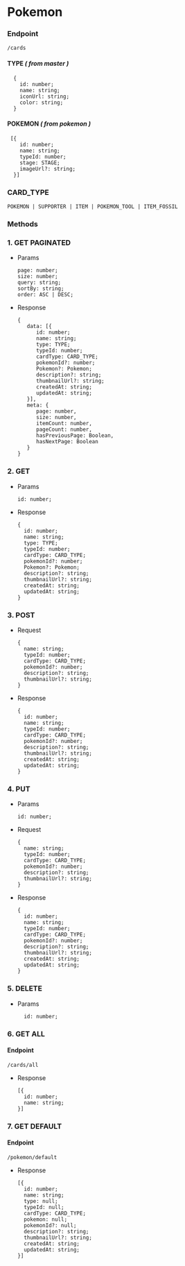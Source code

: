 # **Pokemon**

### Endpoint

```
/cards
```

#### TYPE _( from master )_

```
  {
    id: number;
    name: string;
    iconUrl: string;
    color: string;
  }
```

#### POKEMON _( from pokemon )_

```
 [{
    id: number;
    name: string;
    typeId: number;
    stage: STAGE;
    imageUrl?: string;
  }]
```

### CARD_TYPE

```
POKEMON | SUPPORTER | ITEM | POKEMON_TOOL | ITEM_FOSSIL
```

### Methods

### 1. GET PAGINATED

- Params

  ```
  page: number;
  size: number;
  query: string;
  sortBy: string;
  order: ASC | DESC;
  ```

- Response

  ```
  {
     data: [{
        id: number;
        name: string;
        type: TYPE;
        typeId: number;
        cardType: CARD_TYPE;
        pokemonId?: number;
        Pokemon?: Pokemon;
        description?: string;
        thumbnailUrl?: string;
        createdAt: string;
        updatedAt: string;
     }],
     meta: {
        page: number,
        size: number,
        itemCount: number,
        pageCount: number,
        hasPreviousPage: Boolean,
        hasNextPage: Boolean
     }
  }
  ```

### 2. GET

- Params

  ```
  id: number;
  ```

- Response

  ```
  {
    id: number;
    name: string;
    type: TYPE;
    typeId: number;
    cardType: CARD_TYPE;
    pokemonId?: number;
    Pokemon?: Pokemon;
    description?: string;
    thumbnailUrl?: string;
    createdAt: string;
    updatedAt: string;
  }
  ```

### 3. POST

- Request

  ```
  {
    name: string;
    typeId: number;
    cardType: CARD_TYPE;
    pokemonId?: number;
    description?: string;
    thumbnailUrl?: string;
  }
  ```

- Response

  ```
  {
    id: number;
    name: string;
    typeId: number;
    cardType: CARD_TYPE;
    pokemonId?: number;
    description?: string;
    thumbnailUrl?: string;
    createdAt: string;
    updatedAt: string;
  }
  ```

### 4. PUT

- Params

  ```
  id: number;
  ```

- Request

  ```
  {
    name: string;
    typeId: number;
    cardType: CARD_TYPE;
    pokemonId?: number;
    description?: string;
    thumbnailUrl?: string;
  }
  ```

- Response

  ```
  {
    id: number;
    name: string;
    typeId: number;
    cardType: CARD_TYPE;
    pokemonId?: number;
    description?: string;
    thumbnailUrl?: string;
    createdAt: string;
    updatedAt: string;
  }
  ```

### 5. DELETE

- Params

  ```
    id: number;
  ```

### 6. GET ALL

#### Endpoint

```
/cards/all
```

- Response

  ```
  [{
    id: number;
    name: string;
  }]
  ```

### 7. GET DEFAULT

#### Endpoint

```
/pokemon/default
```

- Response

  ```
  [{
    id: number;
    name: string;
    type: null;
    typeId: null;
    cardType: CARD_TYPE;
    pokemon: null;
    pokemonId?: null;
    description?: string;
    thumbnailUrl?: string;
    createdAt: string;
    updatedAt: string;
  }]
  ```
